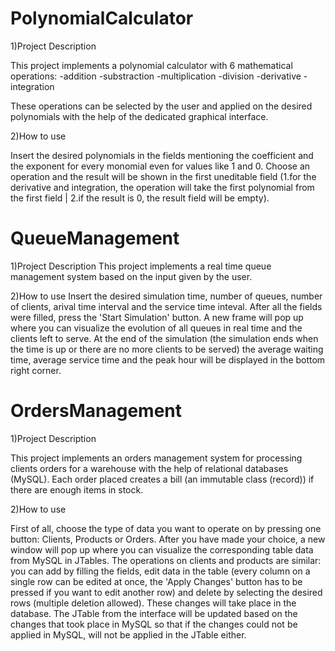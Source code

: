 # PolynomialCalculator

1)Project Description

  This project implements a polynomial calculator with 6 mathematical operations:
-addition
-substraction
-multiplication
-division
-derivative
-integration

  These operations can be selected by the user and applied on the desired polynomials
with the help of the dedicated graphical interface.

2)How to use

  Insert the desired polynomials in the fields mentioning the coefficient and the exponent 
for every monomial even for values like 1 and 0. Choose an operation and the result will be
shown in the first uneditable field (1.for the derivative and integration, the operation will
take the first polynomial from the first field | 2.if the result is 0, the result field will be empty).

# QueueManagement

1)Project Description
  This project implements a real time queue management system based on the input given by the user.
  
2)How to use
  Insert the desired simulation time, number of queues, number of clients, arival time interval and
the service time inteval. After all the fields were filled, press the 'Start Simulation' button.
A new frame will pop up where you can visualize the evolution of all queues in real time and the clients
left to serve. At the end of the simulation (the simulation ends when the time is up or there are no more
clients to be served) the average waiting time, average service time and the peak hour will be displayed
in the bottom right corner.

# OrdersManagement

1)Project Description

  This project implements an orders management system for processing clients orders for a warehouse with
the help of relational databases (MySQL). Each order placed creates a bill (an immutable class (record)) if there
are enough items in stock.

2)How to use
  
  First of all, choose the type of data you want to operate on by pressing one button: Clients, Products or Orders.
After you have made your choice, a new window will pop up where you can visualize the corresponding table data from
MySQL in JTables. The operations on clients and products are similar: you can add by filling the fields, edit data 
in the table (every column on a single row can be edited at once, the 'Apply Changes' button has to be pressed if you
want to edit another row) and delete by selecting the desired rows (multiple deletion allowed). These changes will take
place in the database. The JTable from the interface will be updated based on the changes that took place
in MySQL so that if the changes could not be applied in MySQL, will not be applied in the JTable either.
  
  
   

